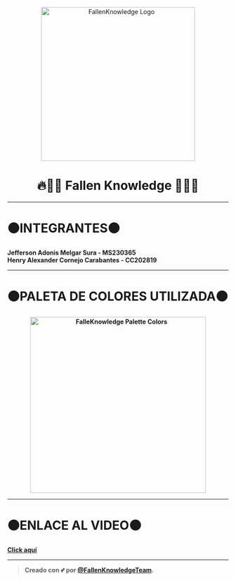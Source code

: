 <p align="center">
  <img src="https://i.postimg.cc/ZKpnXZ8M/main-icon.png" alt="FallenKnowledge Logo" height="350vh">
</p>
<h1 align="center">
  <b>🔥🐱‍👤 Fallen Knowledge 🐱‍👤🔥</b>
</h1>

---

# ⚫INTEGRANTES⚫

<b> Jefferson Adonis Melgar Sura - MS230365 <br>
<b> Henry Alexander Cornejo Carabantes - CC202819

---

# ⚫PALETA DE COLORES UTILIZADA⚫

<p align="center">
  <img src="https://i.postimg.cc/WzrpR6kk/image.png" alt="FalleKnowledge Palette Colors" height="400vh">
</p>

---

# ⚫ENLACE AL VIDEO⚫

[Click aquí](https://drive.google.com/drive/folders/10tLkapbmEMRTHZ_rkoWP3T0GyjxRZ7c4?usp=sharing)

---

> Creado con 💕 por [@FallenKnowledgeTeam](https://github.com/Henry-ACC/Desafio3DSM441).


